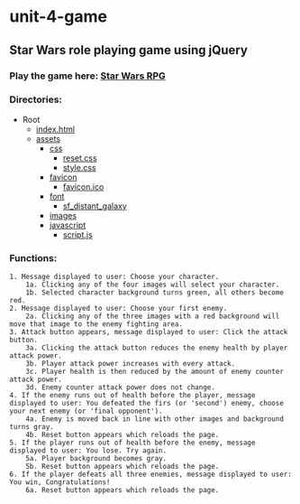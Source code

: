 # unit-4-game
## Star Wars role playing game using jQuery

### Play the game here: [Star Wars RPG](https://curtislane.github.io/unit-4-game/)

### Directories:
* Root
    * [index.html](./index.html)
    * [assets](./assets)
        * [css](./assets/css)
            * [reset.css](./assets/css/reset.css)
            * [style.css](./assets/css/reset.css)
        * [favicon](.assets/favicon)
            * [favicon.ico](./assets/favicon/favicon.ico)
        * [font](./assets/font)
            * [sf_distant_galaxy](./assets/font/sf_distant_galaxy)
        * [images](./assets/images)
        * [javascript](./assets/javascript)
            * [script.js](./assets/javascript/script.js)

### Functions: 
    1. Message displayed to user: Choose your character.
        1a. Clicking any of the four images will select your character.
        1b. Selected character background turns green, all others become red.
    2. Message displayed to user: Choose your first enemy.
        2a. Clicking any of the three images with a red background will move that image to the enemy fighting area.
    3. Attack button appears, message displayed to user: Click the attack button.
        3a. Clicking the attack button reduces the enemy health by player attack power.
        3b. Player attack power increases with every attack.
        3c. Player health is then reduced by the amount of enemy counter attack power.
        3d. Enemy counter attack power does not change.
    4. If the enemy runs out of health before the player, message displayed to user: You defeated the firs (or 'second') enemy, choose your next enemy (or 'final opponent').
        4a. Enemy is moved back in line with other images and background turns gray.
        4b. Reset button appears which reloads the page.
    5. If the player runs out of health before the enemy, message displayed to user: You lose. Try again.
        5a. Player background becomes gray.
        5b. Reset button appears which reloads the page.
    6. If the player defeats all three enemies, message displayed to user: You win, Congratulations!
        6a. Reset button appears which reloads the page. 

